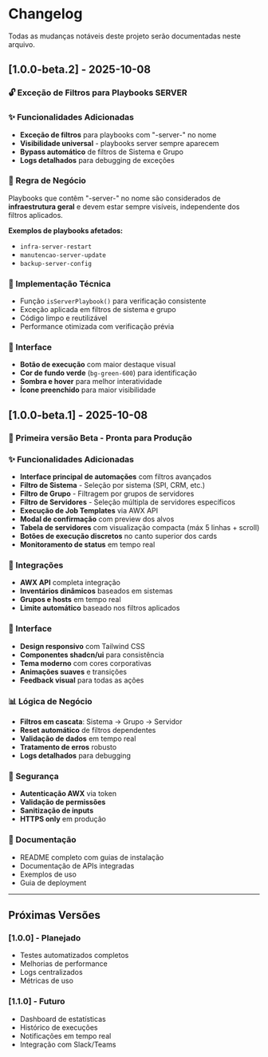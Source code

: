 # Changelog

Todas as mudanças notáveis deste projeto serão documentadas neste arquivo.

## [1.0.0-beta.2] - 2025-10-08

### 🔓 Exceção de Filtros para Playbooks SERVER

### ✨ Funcionalidades Adicionadas
- **Exceção de filtros** para playbooks com "-server-" no nome
- **Visibilidade universal** - playbooks server sempre aparecem
- **Bypass automático** de filtros de Sistema e Grupo
- **Logs detalhados** para debugging de exceções

### 🎯 Regra de Negócio
Playbooks que contêm "-server-" no nome são considerados de **infraestrutura geral** e devem estar sempre visíveis, independente dos filtros aplicados.

**Exemplos de playbooks afetados:**
- `infra-server-restart`
- `manutencao-server-update`
- `backup-server-config`

### 🔧 Implementação Técnica
- Função `isServerPlaybook()` para verificação consistente
- Exceção aplicada em filtros de sistema e grupo
- Código limpo e reutilizável
- Performance otimizada com verificação prévia

### 🎨 Interface
- **Botão de execução** com maior destaque visual
- **Cor de fundo verde** (`bg-green-600`) para identificação
- **Sombra e hover** para melhor interatividade
- **Ícone preenchido** para maior visibilidade

## [1.0.0-beta.1] - 2025-10-08

### 🚀 Primeira versão Beta - Pronta para Produção

### ✨ Funcionalidades Adicionadas
- **Interface principal de automações** com filtros avançados
- **Filtro de Sistema** - Seleção por sistema (SPI, CRM, etc.)
- **Filtro de Grupo** - Filtragem por grupos de servidores
- **Filtro de Servidores** - Seleção múltipla de servidores específicos
- **Execução de Job Templates** via AWX API
- **Modal de confirmação** com preview dos alvos
- **Tabela de servidores** com visualização compacta (máx 5 linhas + scroll)
- **Botões de execução discretos** no canto superior dos cards
- **Monitoramento de status** em tempo real

### 🔧 Integrações
- **AWX API** completa integração
- **Inventários dinâmicos** baseados em sistemas
- **Grupos e hosts** em tempo real
- **Limite automático** baseado nos filtros aplicados

### 🎨 Interface
- **Design responsivo** com Tailwind CSS
- **Componentes shadcn/ui** para consistência
- **Tema moderno** com cores corporativas
- **Animações suaves** e transições
- **Feedback visual** para todas as ações

### 📊 Lógica de Negócio
- **Filtros em cascata**: Sistema → Grupo → Servidor
- **Reset automático** de filtros dependentes
- **Validação de dados** em tempo real
- **Tratamento de erros** robusto
- **Logs detalhados** para debugging

### 🔐 Segurança
- **Autenticação AWX** via token
- **Validação de permissões** 
- **Sanitização de inputs**
- **HTTPS only** em produção

### 📝 Documentação
- README completo com guias de instalação
- Documentação de APIs integradas
- Exemplos de uso
- Guia de deployment

---

## Próximas Versões

### [1.0.0] - Planejado
- Testes automatizados completos
- Melhorias de performance
- Logs centralizados
- Métricas de uso

### [1.1.0] - Futuro
- Dashboard de estatísticas
- Histórico de execuções
- Notificações em tempo real
- Integração com Slack/Teams